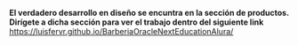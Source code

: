 **El verdadero desarrollo en diseño se encuntra en la sección de productos. Dirígete a dicha sección para ver el trabajo dentro del siguiente link**
https://luisfervr.github.io/BarberiaOracleNextEducationAlura/
